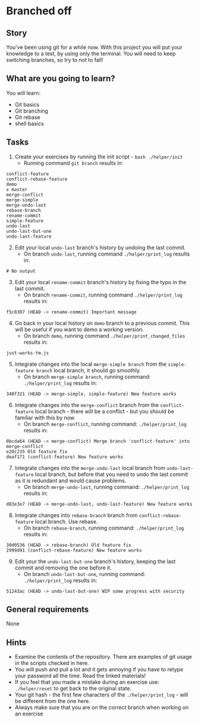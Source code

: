 # Branched off

## Story

You've been using git for a while now. With this project you will put your knowledge to a test, by using only the terminal. You will need to keep switching branches, so try to not to fall!

## What are you going to learn?

You will learn:

- Git basics
- Git branching
- Git rebase
- shell basics

## Tasks

1. Create your exercises by running the init script - `bash ./helper/init`
    - Running command `git branch` results in:
```
conflict-feature
conflict-rebase-feature
demo
x master
merge-conflict
merge-simple
merge-undo-last
rebase-branch
rename-commit
simple-feature
undo-last
undo-last-but-one
undo-last-feature
```

2. Edit your local `undo-last` branch's history by undoing the last commit.
    - On branch `undo-last`, running command `./helper/print_log` results in:
```
# No output
```

3. Edit your local `rename-commit` branch's history by fixing the typo in the last commit.
    - On branch `rename-commit`, running command `./helper/print_log` results in:
```
f5c8307 (HEAD -> rename-commit) Important message
```

4. Go back in your local history on `demo` branch to a previous commit. This will be useful if you want to demo a working version.
    - On branch `demo`, running command `./helper/print_changed_files` results in:
```
just-works-tm.js
```

5. Integrate changes into the local `merge-simple branch` from the `simple-feature branch` local branch, it should go smoothly.
    - On branch `merge-simple branch`, running command: `./helper/print_log` results in:
```
348f321 (HEAD -> merge-simple, simple-feature) New feature works
```

6. Integrate changes into the `merge-conflict` branch from the `conflict-feature` local branch - there will be a conflict - but you should be familiar with this by now.
    - On branch `merge-conflict`, running command: `./helper/print_log` results in:
```
0bcda64 (HEAD -> merge-conflict) Merge branch 'conflict-feature' into merge-conflict
e20c235 Old feature fix
deaf171 (conflict-feature) New feature works
```

7. Integrate changes into the `merge-undo-last` local branch from `undo-last-feature` local branch, but before that you need to undo the last commit as it is redundant and would cause problems.
    - On branch `merge-undo-last`, running command: `./helper/print_log` results in:
```
d83e3e7 (HEAD -> merge-undo-last, undo-last-feature) New feature works
```

8. Integrate changes into `rebase-branch` branch from `conflict-rebase-feature` local branch. Use rebase.
    - On branch `rebase-branch`, running command: `./helper/print_log` results in:
```
30d0536 (HEAD -> rebase-branch) Old feature fix
2999d91 (conflict-rebase-feature) New feature works
```

9. Edit your the `undo-last-but-one` branch's history, keeping the last commit and removing the one before it.
    - On branch `undo-last-but-one`, running command: `./helper/print_log` results in:
```
51243ac (HEAD -> undo-last-but-one) WIP some progress with security
```

## General requirements

None

## Hints

- Examine the contents of the repository. There are examples of git usage in the scripts checked in here.
- You will push and pull a lot and it gets annoying if you have to retype your password all the time. Read the linked materials!
- If you feel that you made a mistake during an exercise use: `./helper/reset` to get back to the original state.
- Your git hash - the first few characters of the `./helper/print_log` - will be different from the one here.
- Always make sure that you are on the correct branch when working on an exercise


